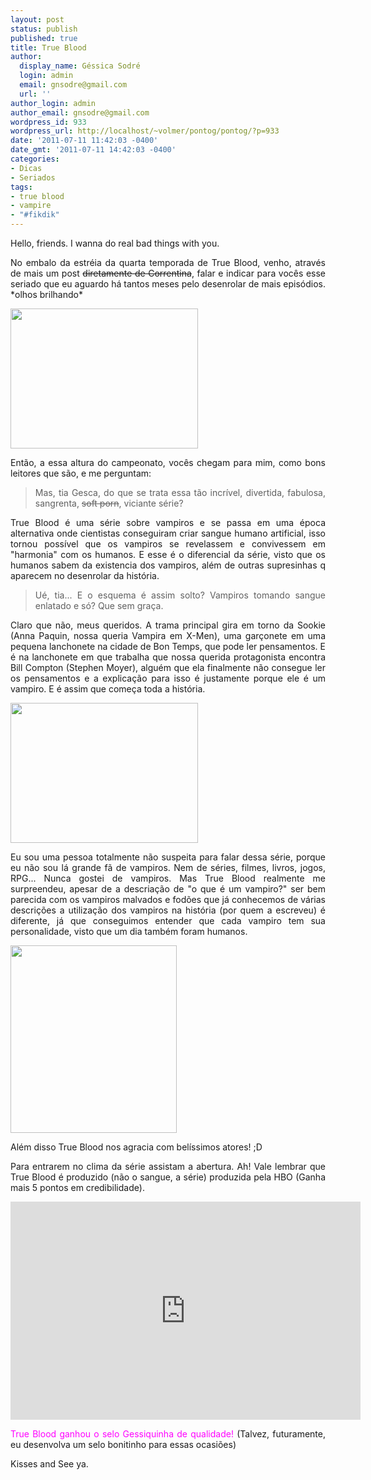 ```yaml
---
layout: post
status: publish
published: true
title: True Blood
author:
  display_name: Géssica Sodré
  login: admin
  email: gnsodre@gmail.com
  url: ''
author_login: admin
author_email: gnsodre@gmail.com
wordpress_id: 933
wordpress_url: http://localhost/~volmer/pontog/pontog/?p=933
date: '2011-07-11 11:42:03 -0400'
date_gmt: '2011-07-11 14:42:03 -0400'
categories:
- Dicas
- Seriados
tags:
- true blood
- vampire
- "#fikdik"
---
```

<p style="text-align: justify;">Hello, friends. I wanna do real bad things with you.</p>
<p style="text-align: justify;">No embalo da estréia da quarta temporada de True Blood, venho, através de mais um post <del>diretamente de Correntina</del>, falar e indicar para vocês esse seriado que eu aguardo há tantos meses pelo desenrolar de mais episódios. *olhos brilhando*</p>
<p style="text-align: justify;"><a href="http://www.entertainmentwallpaper.com/images/desktops/movie/tv_true_blood01.jpg"><img class="aligncenter size-medium wp-image-934" title="tv_true_blood01" src="http://localhost/~volmer/pontog/pontog/wp-content/uploads/2011/07/tv_true_blood01-300x224.jpg" alt="" width="300" height="224" /></a></p>
<p style="text-align: justify;">Então, a essa altura do campeonato, vocês chegam para mim, como bons leitores que são, e me perguntam:</p>
<blockquote>
<p style="text-align: justify;">Mas, tia Gesca, do que se trata essa tão incrível, divertida, fabulosa, sangrenta, <del>soft porn</del>, viciante série?</p>
</blockquote>
<p style="text-align: justify;">True Blood é uma série sobre vampiros e se passa em uma época alternativa onde cientistas conseguiram criar sangue humano artificial, isso tornou possível que os vampiros se revelassem e convivessem em "harmonia" com os humanos. E esse é o diferencial da série, visto que os humanos sabem da existencia dos vampiros, além de outras supresinhas q aparecem no desenrolar da história.</p>
<blockquote>
<p style="text-align: justify;">Ué, tia... E o esquema é assim solto? Vampiros tomando sangue enlatado e só? Que sem graça.</p>
</blockquote>
<p style="text-align: justify;">Claro que não, meus queridos. A trama principal gira em torno da Sookie (Anna Paquin, nossa queria Vampira em X-Men), uma garçonete em uma pequena lanchonete na cidade de Bon Temps, que pode ler pensamentos. E é na lanchonete em que trabalha que nossa querida protagonista encontra Bill Compton (Stephen Moyer), alguém que ela finalmente não consegue ler os pensamentos e a explicação para isso é justamente porque ele é um vampiro. E é assim que começa toda a história.</p>
<p style="text-align: justify;"><a href="http://www.izdvd.com/images/upload/Image/201010/right.True-Blood-season-1-2-DVD-boxset.jpg"><img class="aligncenter size-medium wp-image-945" title="True Blood" src="http://localhost/~volmer/pontog/pontog/wp-content/uploads/2011/07/right.True-Blood-season-1-2-DVD-boxset-300x224.jpg" alt="" width="300" height="224" /></a></p>
<p style="text-align: justify;">Eu sou uma pessoa totalmente não suspeita para falar dessa série, porque eu não sou lá grande fã de vampiros. Nem de séries, filmes, livros, jogos, RPG... Nunca gostei de vampiros. Mas True Blood realmente me surpreendeu, apesar de a descriação de "o que é um vampiro?" ser bem parecida com os vampiros malvados e fodões que já conhecemos de várias descrições a utilização dos vampiros na história (por quem a escreveu) é diferente, já que conseguimos entender que cada vampiro tem sua personalidade, visto que um dia também foram humanos.</p>
<p style="text-align: justify;"><a href="http://bestfantasystories.com/wp-content/uploads/2009/07/erictruebloodepisode6.jpg"><img class="aligncenter size-full wp-image-946" title="True Blood" src="http://localhost/~volmer/pontog/pontog/wp-content/uploads/2011/07/erictruebloodepisode6.jpg" alt="" width="266" height="300" /></a></p>
<p style="text-align: justify;">Além disso True Blood nos agracia com belíssimos atores! ;D</p>
<p style="text-align: justify;">Para entrarem no clima da série assistam a abertura. Ah! Vale lembrar que True Blood é produzido (não o sangue, a série) produzida pela HBO (Ganha mais 5 pontos em credibilidade).</p>
<p style="text-align: justify;"><iframe src="http://www.youtube.com/embed/vxINMuOgAu8" frameborder="0" width="560" height="349"></iframe></p>
<p style="text-align: justify;"><span style="color: #ff00ff;">True Blood ganhou o selo Gessiquinha de qualidade!</span> (Talvez, futuramente, eu desenvolva um selo bonitinho para essas ocasiões)</p>
<p style="text-align: justify;">Kisses and See ya.</p>
